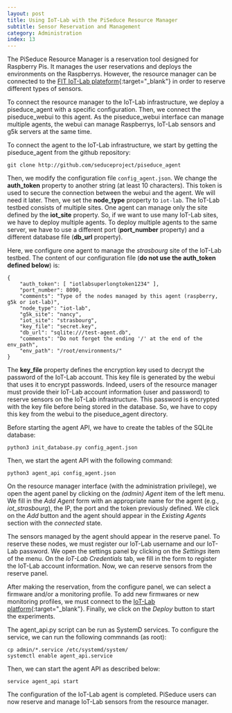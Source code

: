 ```yaml
---
layout: post
title: Using IoT-Lab with the PiSeduce Resource Manager
subtitle: Sensor Reservation and Management
category: Administration
index: 13
---
```

The PiSeduce Resource Manager is a reservation tool designed for Raspberry Pis.
It manages the user reservations and deploys the environments on the Raspberrys.
However, the resource manager can be connected to the [FIT IoT-Lab
plateform](https://www.iot-lab.info/){:target="_blank"} in order to reserve
different types of sensors.

To connect the resource manager to the IoT-Lab infrastructure, we deploy a
piseduce_agent with a specific configuration. Then, we connect the
piseduce_webui to this agent. As the piseduce_webui interface can manage
multiple agents, the webui can manage Raspberrys, IoT-Lab sensors and g5k
servers at the same time.

To connect the agent to the IoT-Lab infrastructure, we start by getting the
piseduce_agent from the github repository:
```
git clone http://github.com/seduceproject/piseduce_agent
```

Then, we modify the configuration file `config_agent.json`. We change the
**auth_token** property to another string (at least 10 characters). This token
is used to secure the connection between the webui and the agent. We will need
it later. Then, we set the **node_type** property to `iot-lab`. The IoT-Lab
testbed consists of multiple sites. One agent can manage only the site defined
by the **iot_site** property. So, if we want to use many IoT-Lab sites, we have
to deploy multiple agents. To deploy multiple agents to the same server, we have
to use a different port (**port_number** property) and a different database file
(**db_url** property).

Here, we configure one agent to manage the *strasbourg* site of the IoT-Lab
testbed. The content of our configuration file (**do not use the auth_token
defined below**) is:
```
{
    "auth_token": [ "iotlabsuperlongtoken1234" ],
    "port_number": 8090,
    "comments": "Type of the nodes managed by this agent (raspberry, g5k or iot-lab)",
    "node_type": "iot-lab",
    "g5k_site": "nancy",
    "iot_site": "strasbourg",
    "key_file": "secret.key",
    "db_url": "sqlite:///test-agent.db",
    "comments": "Do not forget the ending '/' at the end of the env_path",
    "env_path": "/root/environments/"
}
```

The **key_file** property defines the encryption key used to decrypt the
password of the IoT-Lab account. This key file is generated by the webui that
uses it to encrypt passwords. Indeed, users of the resource manager must provide
their IoT-Lab account information (user and password) to reserve sensors on the
IoT-Lab infrastructure. This password is encrypted with the key file before
being stored in the database. So, we have to copy this key from the webui to the
piseduce_agent directory.

Before starting the agent API, we have to create the tables of the SQLite
database:
```
python3 init_database.py config_agent.json
```
Then, we start the agent API with the following command:
```
python3 agent_api config_agent.json
```

On the resource manager interface (with the administration privilege), we open
the agent panel by clicking on the *(admin) Agent* item of the left menu. We
fill in the *Add Agent* form with an appropriate name for the agent (e.g.,
*iot_strasbourg*), the IP, the port and the token previously defined. We click
on the *Add* button and the agent should appear in the *Existing Agents* section
with the *connected* state.

The sensors managed by the agent should appear in the reserve panel. To reserve
these nodes, we must register our IoT-Lab username and our IoT-Lab password. We
open the settings panel by clicking on the *Settings* item of the menu. On the
*IoT-Lab Credentials* tab, we fill in the form to register the IoT-Lab account
information. Now, we can reserve sensors from the reserve panel.

After making the reservation, from the configure panel, we can select a firmware
and/or a monitoring profile. To add new firmwares or new monitoring profiles, we
must connect to the [IoT-Lab
platform](https://www.iot-lab.info/){:target="_blank"}. Finally, we click on the
*Deploy* button to start the experiments.

The agent_api.py script can be run as SystemD services. To
configure the service, we can run the following commnands (as root):
```
cp admin/*.service /etc/systemd/system/
systemctl enable agent_api.service
```
Then, we can start the agent API as described below:
```
service agent_api start
```

The configuration of the IoT-Lab agent is completed. PiSeduce users can now reserve
and manage IoT-Lab sensors from the resource manager.
